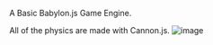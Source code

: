 A Basic Babylon.js Game Engine.

All of the physics are made with Cannon.js.
![image](https://github.com/Dip98/Babylon.js-Game-Engine/assets/134005854/9372e508-97d2-430e-b6d1-5624d84d1b0a)
